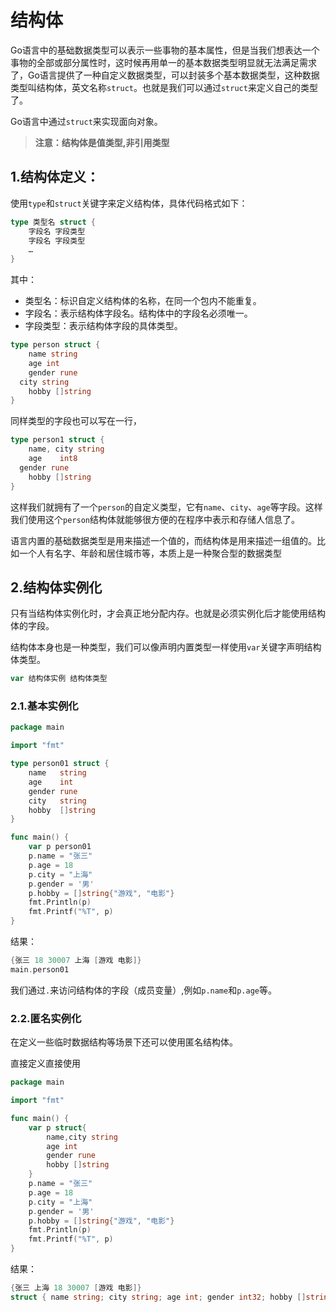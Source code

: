 # 结构体

Go语言中的基础数据类型可以表示一些事物的基本属性，但是当我们想表达一个事物的全部或部分属性时，这时候再用单一的基本数据类型明显就无法满足需求了，Go语言提供了一种自定义数据类型，可以封装多个基本数据类型，这种数据类型叫结构体，英文名称`struct`。也就是我们可以通过`struct`来定义自己的类型了。

Go语言中通过`struct`来实现面向对象。

>  **注意：结构体是值类型,非引用类型**



## 1.结构体定义：

使用`type`和`struct`关键字来定义结构体，具体代码格式如下：

```go
type 类型名 struct {
    字段名 字段类型
    字段名 字段类型
    …
}
```

其中：

- 类型名：标识自定义结构体的名称，在同一个包内不能重复。
- 字段名：表示结构体字段名。结构体中的字段名必须唯一。
- 字段类型：表示结构体字段的具体类型。

```go
type person struct {
	name string
	age int
	gender rune
  city string
	hobby []string
}
```

同样类型的字段也可以写在一行，

```go
type person1 struct {
	name, city string
	age    int8
  gender rune
	hobby []string
}
```

这样我们就拥有了一个`person`的自定义类型，它有`name`、`city`、`age`等字段。这样我们使用这个`person`结构体就能够很方便的在程序中表示和存储人信息了。

语言内置的基础数据类型是用来描述一个值的，而结构体是用来描述一组值的。比如一个人有名字、年龄和居住城市等，本质上是一种聚合型的数据类型



## 2.结构体实例化

只有当结构体实例化时，才会真正地分配内存。也就是必须实例化后才能使用结构体的字段。

结构体本身也是一种类型，我们可以像声明内置类型一样使用`var`关键字声明结构体类型。

```go
var 结构体实例 结构体类型
```

### 2.1.基本实例化

```go
package main

import "fmt"

type person01 struct {
	name   string
	age    int
	gender rune
	city   string
	hobby  []string
}

func main() {
	var p person01
	p.name = "张三"
	p.age = 18
	p.city = "上海"
	p.gender = '男'
	p.hobby = []string{"游戏", "电影"}
	fmt.Println(p)
	fmt.Printf("%T", p)
}
```

结果：

```go
{张三 18 30007 上海 [游戏 电影]}
main.person01
```

我们通过`.`来访问结构体的字段（成员变量）,例如`p.name`和`p.age`等。

### 2.2.匿名实例化

在定义一些临时数据结构等场景下还可以使用匿名结构体。

直接定义直接使用

```go
package main

import "fmt"

func main() {
	var p struct{
		name,city string
		age int
		gender rune
		hobby []string
	}
	p.name = "张三"
	p.age = 18
	p.city = "上海"
	p.gender = '男'
	p.hobby = []string{"游戏", "电影"}
	fmt.Println(p)
	fmt.Printf("%T", p)
}
```

结果：

```GO
{张三 上海 18 30007 [游戏 电影]}
struct { name string; city string; age int; gender int32; hobby []string }
```


